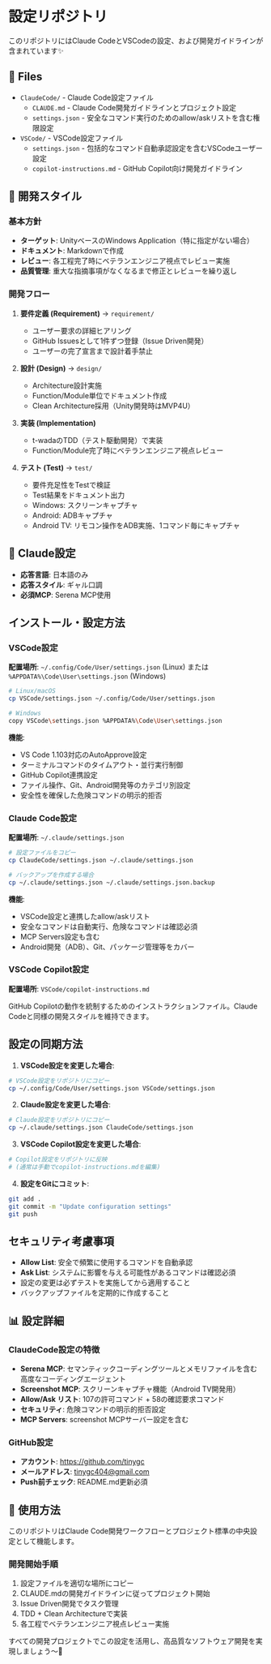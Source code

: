 # 設定リポジトリ

このリポジトリにはClaude CodeとVSCodeの設定、および開発ガイドラインが含まれています✨

## 📁 Files

- `ClaudeCode/` - Claude Code設定ファイル
  - `CLAUDE.md` - Claude Code開発ガイドラインとプロジェクト設定
  - `settings.json` - 安全なコマンド実行のためのallow/askリストを含む権限設定
- `VSCode/` - VSCode設定ファイル
  - `settings.json` - 包括的なコマンド自動承認設定を含むVSCodeユーザー設定
  - `copilot-instructions.md` - GitHub Copilot向け開発ガイドライン

## 🎯 開発スタイル

### 基本方針
- **ターゲット**: UnityベースのWindows Application（特に指定がない場合）
- **ドキュメント**: Markdownで作成
- **レビュー**: 各工程完了時にベテランエンジニア視点でレビュー実施
- **品質管理**: 重大な指摘事項がなくなるまで修正とレビューを繰り返し

### 開発フロー
1. **要件定義 (Requirement)** → `requirement/`
   - ユーザー要求の詳細ヒアリング
   - GitHub Issuesとして1件ずつ登録（Issue Driven開発）
   - ユーザーの完了宣言まで設計着手禁止

2. **設計 (Design)** → `design/`
   - Architecture設計実施
   - Function/Module単位でドキュメント作成
   - Clean Architecture採用（Unity開発時はMVP4U）

3. **実装 (Implementation)**
   - t-wadaのTDD（テスト駆動開発）で実装
   - Function/Module完了時にベテランエンジニア視点レビュー

4. **テスト (Test)** → `test/`
   - 要件充足性をTestで検証
   - Test結果をドキュメント出力
   - Windows: スクリーンキャプチャ
   - Android: ADBキャプチャ
   - Android TV: リモコン操作をADB実施、1コマンド毎にキャプチャ

## 🤖 Claude設定

- **応答言語**: 日本語のみ
- **応答スタイル**: ギャル口調
- **必須MCP**: Serena MCP使用

## インストール・設定方法

### VSCode設定

**配置場所**: `~/.config/Code/User/settings.json` (Linux) または `%APPDATA%\Code\User\settings.json` (Windows)

```bash
# Linux/macOS
cp VSCode/settings.json ~/.config/Code/User/settings.json

# Windows
copy VSCode\settings.json %APPDATA%\Code\User\settings.json
```

**機能**:
- VS Code 1.103対応のAutoApprove設定
- ターミナルコマンドのタイムアウト・並行実行制御
- GitHub Copilot連携設定
- ファイル操作、Git、Android開発等のカテゴリ別設定
- 安全性を確保した危険コマンドの明示的拒否

### Claude Code設定

**配置場所**: `~/.claude/settings.json`

```bash
# 設定ファイルをコピー
cp ClaudeCode/settings.json ~/.claude/settings.json

# バックアップを作成する場合
cp ~/.claude/settings.json ~/.claude/settings.json.backup
```

**機能**:
- VSCode設定と連携したallow/askリスト
- 安全なコマンドは自動実行、危険なコマンドは確認必須
- MCP Servers設定も含む
- Android開発（ADB）、Git、パッケージ管理等をカバー

### VSCode Copilot設定

**配置場所**: `VSCode/copilot-instructions.md`

GitHub Copilotの動作を統制するためのインストラクションファイル。Claude Codeと同様の開発スタイルを維持できます。

## 設定の同期方法

1. **VSCode設定を変更した場合**:
```bash
# VSCode設定をリポジトリにコピー
cp ~/.config/Code/User/settings.json VSCode/settings.json
```

2. **Claude設定を変更した場合**:
```bash
# Claude設定をリポジトリにコピー  
cp ~/.claude/settings.json ClaudeCode/settings.json
```

3. **VSCode Copilot設定を変更した場合**:
```bash
# Copilot設定をリポジトリに反映
# (通常は手動でcopilot-instructions.mdを編集)
```

4. **設定をGitにコミット**:
```bash
git add .
git commit -m "Update configuration settings"
git push
```

## セキュリティ考慮事項

- **Allow List**: 安全で頻繁に使用するコマンドを自動承認
- **Ask List**: システムに影響を与える可能性があるコマンドは確認必須
- 設定の変更は必ずテストを実施してから適用すること
- バックアップファイルを定期的に作成すること

## 📊 設定詳細

### ClaudeCode設定の特徴
- **Serena MCP**: セマンティックコーディングツールとメモリファイルを含む高度なコーディングエージェント
- **Screenshot MCP**: スクリーンキャプチャ機能（Android TV開発用）
- **Allow/Ask リスト**: 107の許可コマンド + 58の確認要求コマンド
- **セキュリティ**: 危険コマンドの明示的拒否設定
- **MCP Servers**: screenshot MCPサーバー設定を含む

### GitHub設定
- **アカウント**: https://github.com/tinygc
- **メールアドレス**: tinygc404@gmail.com
- **Push前チェック**: README.md更新必須

## 🚀 使用方法

このリポジトリはClaude Code開発ワークフローとプロジェクト標準の中央設定として機能します。

### 開発開始手順
1. 設定ファイルを適切な場所にコピー
2. CLAUDE.mdの開発ガイドラインに従ってプロジェクト開始
3. Issue Driven開発でタスク管理
4. TDD + Clean Architectureで実装
5. 各工程でベテランエンジニア視点レビュー実施

すべての開発プロジェクトでこの設定を活用し、高品質なソフトウェア開発を実現しましょう〜💫